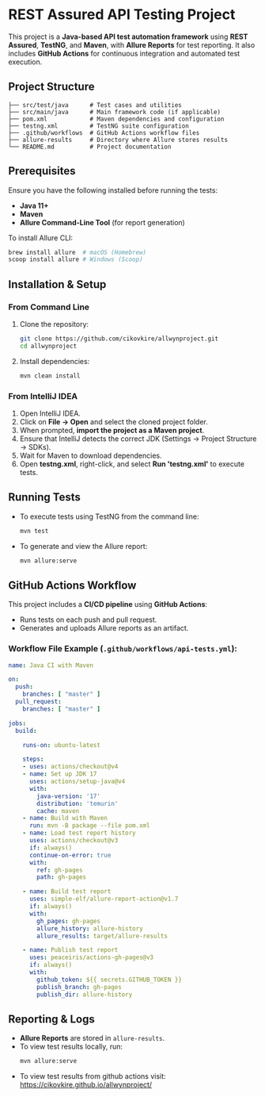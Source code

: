 # REST Assured API Testing Project

This project is a **Java-based API test automation framework** using **REST Assured**, **TestNG**, and **Maven**, with **Allure Reports** for test reporting. It also includes **GitHub Actions** for continuous integration and automated test execution.

## Project Structure
```
├── src/test/java      # Test cases and utilities
├── src/main/java      # Main framework code (if applicable)
├── pom.xml            # Maven dependencies and configuration
├── testng.xml         # TestNG suite configuration
├── .github/workflows  # GitHub Actions workflow files
├── allure-results     # Directory where Allure stores results
└── README.md          # Project documentation
```

## Prerequisites
Ensure you have the following installed before running the tests:
- **Java 11+**
- **Maven**
- **Allure Command-Line Tool** (for report generation)

To install Allure CLI:
```sh
brew install allure  # macOS (Homebrew)
scoop install allure # Windows (Scoop)
```

## Installation & Setup
### From Command Line
1. Clone the repository:
   ```sh
   git clone https://github.com/cikovkire/allwynproject.git
   cd allwynproject
   ```
2. Install dependencies:
   ```sh
   mvn clean install
   ```

### From IntelliJ IDEA
1. Open IntelliJ IDEA.
2. Click on **File → Open** and select the cloned project folder.
3. When prompted, **import the project as a Maven project**.
4. Ensure that IntelliJ detects the correct JDK (Settings → Project Structure → SDKs).
5. Wait for Maven to download dependencies.
6. Open **testng.xml**, right-click, and select **Run 'testng.xml'** to execute tests.

## Running Tests
- To execute tests using TestNG from the command line:
  ```sh
  mvn test
  ```
- To generate and view the Allure report:
  ```sh
  mvn allure:serve
  ```

## GitHub Actions Workflow
This project includes a **CI/CD pipeline** using **GitHub Actions**:
- Runs tests on each push and pull request.
- Generates and uploads Allure reports as an artifact.

### Workflow File Example (`.github/workflows/api-tests.yml`):
```yaml
name: Java CI with Maven

on:
  push:
    branches: [ "master" ]
  pull_request:
    branches: [ "master" ]

jobs:
  build:

    runs-on: ubuntu-latest

    steps:
    - uses: actions/checkout@v4
    - name: Set up JDK 17
      uses: actions/setup-java@v4
      with:
        java-version: '17'
        distribution: 'temurin'
        cache: maven
    - name: Build with Maven
      run: mvn -B package --file pom.xml
    - name: Load test report history
      uses: actions/checkout@v3
      if: always()
      continue-on-error: true
      with:
        ref: gh-pages
        path: gh-pages

    - name: Build test report
      uses: simple-elf/allure-report-action@v1.7
      if: always()
      with:
        gh_pages: gh-pages
        allure_history: allure-history
        allure_results: target/allure-results

    - name: Publish test report
      uses: peaceiris/actions-gh-pages@v3
      if: always()
      with:
        github_token: ${{ secrets.GITHUB_TOKEN }}
        publish_branch: gh-pages
        publish_dir: allure-history
```

## Reporting & Logs
- **Allure Reports** are stored in `allure-results`.
- To view test results locally, run:
  ```sh
  mvn allure:serve
  ```
- To view test results from github actions visit: https://cikovkire.github.io/allwynproject/
  



